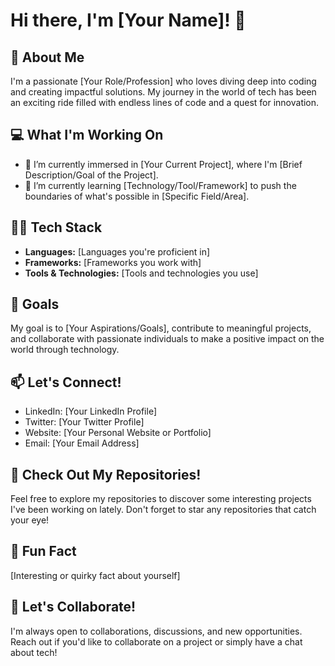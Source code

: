 # Hi there, I'm [Your Name]! 👋

## 🚀 About Me

I'm a passionate [Your Role/Profession] who loves diving deep into coding and creating impactful solutions. My journey in the world of tech has been an exciting ride filled with endless lines of code and a quest for innovation.

## 💻 What I'm Working On

- 🔭 I’m currently immersed in [Your Current Project], where I'm [Brief Description/Goal of the Project].
- 🌱 I’m currently learning [Technology/Tool/Framework] to push the boundaries of what's possible in [Specific Field/Area].

## 👨‍💻 Tech Stack

- **Languages:** [Languages you're proficient in]
- **Frameworks:** [Frameworks you work with]
- **Tools & Technologies:** [Tools and technologies you use]

## 🎯 Goals

My goal is to [Your Aspirations/Goals], contribute to meaningful projects, and collaborate with passionate individuals to make a positive impact on the world through technology.

## 📫 Let's Connect!

- LinkedIn: [Your LinkedIn Profile]
- Twitter: [Your Twitter Profile]
- Website: [Your Personal Website or Portfolio]
- Email: [Your Email Address]

## 🚀 Check Out My Repositories!

Feel free to explore my repositories to discover some interesting projects I've been working on lately. Don't forget to star any repositories that catch your eye!

## 🌟 Fun Fact

[Interesting or quirky fact about yourself]

## 🤝 Let's Collaborate!

I'm always open to collaborations, discussions, and new opportunities. Reach out if you'd like to collaborate on a project or simply have a chat about tech!
